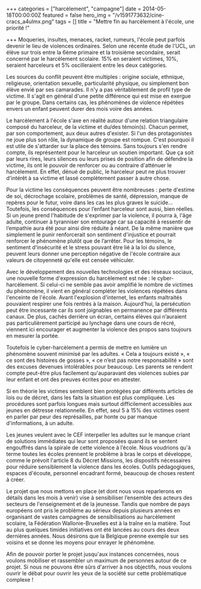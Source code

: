 +++
categories = ["harcèlement", "campagne"]
date = 2014-05-18T00:00:00Z
featured = false
hero_img = "/v1591773632/cine-cracs_a4ulmx.png"
tags = []
title = "Mettre fin au harcèlement à l'école, une priorité !"

+++
Moqueries, insultes, menaces, racket, rumeurs, l'école peut parfois devenir le lieu de violences ordinaires. Selon une récente étude de l'UCL, un élève sur trois entre la 6ème primaire et la troisième secondaire, serait concerné par le harcèlement scolaire. 15% en seraient victimes, 10%, seraient harceleurs et 5% oscilleraient entre les deux catégories.  
  
Les sources du conflit peuvent être multiples : origine sociale, ethnique, religieuse, orientation sexuelle, particularité physique, ou simplement bon élève envié par ses camarades. II n'y a pas véritablement de profil type de victime. II s'agit en général d'une petite différence qui est mise en exergue par le groupe. Dans certains cas, les phénomènes de violence répétées envers un enfant peuvent durer des mois voire des années.  
  
Le harcèlement à l'école s'axe en réalité autour d'une relation triangulaire composé du harceleur, de la victime et du/des témoin(s). Chacun permet, par son comportement, aux deux autres d'exister. Si l'un des protagonistes ne joue plus son rôle, la dynamique de groupe est rompue. C'est pourquoi il est utile de s'attarder sur la place des témoins. Sans toujours s'en rendre compte, ils représentent pour le harceleur un soutien important. Que ça soit par leurs rires, leurs silences ou leurs prises de position afin de défendre la victime, ils ont le pouvoir de renforcer ou au contraire d'atténuer le harcèlement. En effet, dénué de public, le harceleur peut ne plus trouver d'intérêt à sa victime et lassé complètement passer à autre chose.  
  
Pour la victime les conséquences peuvent être nombreuses : perte d'estime de soi, décrochage scolaire, problèmes de santé, dépression, manque de repères pour le futur, voire dans les cas les plus graves le suicide... Toutefois, les conséquences pour l’enfant harceleur sont aussi, bien réelles. Si un jeune prend l'habitude de s'exprimer par la violence, il pourra à, l'âge adulte, continuer à tyranniser son entourage car sa capacité à ressentir de l’empathie aura été pour ainsi dire réduite à néant. De la même manière que simplement le punir renforcerait son sentiment d'injustice et pourrait renforcer le phénomène plutôt que de l’arrêter. Pour les témoins, le sentiment d'insécurité et le stress pouvant être lié à la loi du silence, peuvent leurs donner une perception négative de l'école contraire aux valeurs de citoyenneté qu'elle est censée véhiculer.  
  
Avec le développement des nouvelles technologies et des réseaux sociaux, une nouvelle forme d'expression du harcèlement est née : le cyber-harcèlement. Si celui-ci ne semble pas avoir amplifié le nombre de victimes du phénomène, il vient en général compléter les violences répétées dans l'enceinte de l'école. Avant l'explosion d'internet, les enfants maltraités pouvaient respirer une fois rentrés à la maison. Aujourd'hui, la persécution peut être incessante car ils sont joignables en permanence par différents canaux. De plus, cachés derrière un écran, certains élèves qui n’auraient pas particulièrement participé au lynchage dans une cours de récré, viennent ici encourager et augmenter la violence des propos sans toujours en mesurer la portée.  
  
Toutefois le cyber-harcèlement a permis de mettre en lumière un phénomène souvent minimisé par les adultes. « Cela a toujours existé », « ce sont des histoires de gosses », « ce n’est pas notre responsabilité » sont des excuses devenues intolérables pour beaucoup. Les parents se rendent compte peut-être plus facilement qu'auparavant des violences subies par leur enfant et ont des preuves écrites pour en attester.  
  
Si en théorie les victimes semblent bien protégées par différents articles de lois ou de décret, dans les faits la situation est plus compliquée. Les procédures sont parfois longues mais surtout difficilement accessibles aux jeunes en détresse relationnelle. En effet, seul 5 à 15% des victimes osent en parler par peur des représailles, par honte ou par manque d'informations, à un adulte.  
  
Les jeunes veulent avec le CEF interpeller les adultes sur le manque criant de solutions immédiates qui leur sont proposées quand ils se sentent engouffrés dans la spirale de cette violence à l’école. Nous voudrions qu'à terme toutes les écoles prennent le problème à bras le corps et développe, comme le prévoit l'article 8 du Décret Missions, les dispositifs nécessaires pour réduire sensiblement la violence dans les écoles. Outils pédagogiques, espaces d'écoute, personnel encadrant formé, beaucoup de choses restent à créer.  
  
Le projet que nous mettons en place (et dont nous vous reparlerons en détails dans les mois à venir) vise à sensibiliser l’ensemble des acteurs des secteurs de l'enseignement et de la jeunesse. Tandis que nombre de pays européens ont pris le problème au sérieux depuis plusieurs années en organisant de vastes campagnes de sensibilisations au harcèlement scolaire, la Fédération Wallonie-Bruxelles est à la traîne en la matière. Tout au plus quelques timides initiatives ont été lancées au cours des deux dernières années. Nous désirons que la Belgique prenne exemple sur ses voisins et se donne les moyens pour enrayer le phénomène.  
  
Afin de pouvoir porter le projet jusqu'aux instances concernées, nous voulons mobiliser et rassembler un maximum de personnes autour de ce projet. Si nous ne pouvons être sûrs d'arriver à nos objectifs, nous voulons ouvrir le débat pour ouvrir les yeux de la société sur cette problématique complexe !